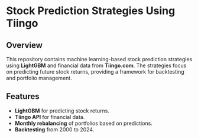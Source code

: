 # Stock Prediction Strategies Using Tiingo

## Overview
This repository contains machine learning-based stock prediction strategies using **LightGBM** and financial data from **Tiingo.com**. The strategies focus on predicting future stock returns, providing a framework for backtesting and portfolio management.

## Features
- **LightGBM** for predicting stock returns.
- **Tiingo API** for financial data.
- **Monthly rebalancing** of portfolios based on predictions.
- **Backtesting** from 2000 to 2024.

